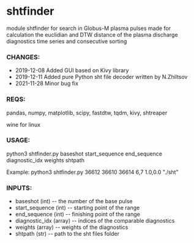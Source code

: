 # shtfinder

module shtfinder for search in Globus-M plasma pulses
made for calculation the euclidian and DTW distance of the 
plasma discharge diagnostics time series and consecutive sorting

### CHANGES:
* 2019-12-08 Added GUI based on Kivy library
* 2019-12-11 Added pure Python sht file decoder written by N.Zhiltsov
* 2021-11-28 Minor bug fix
### REQS:

pandas, numpy, matplotlib, scipy, fastdtw, tqdm, kivy, shtreaper

wine for linux

### USAGE:
python3 shtfinder.py baseshot start_sequence end_sequence diagnostic_idx weights shtpath

Example: python3 shtfinder.py 36612 36610 36614 6,7 1.0,0.0 "./sht"

### INPUTS:

* baseshot (int)         -- the number of the base pulse
* start_sequence (int)   -- starting point of the range
* end_sequence (int)     -- finishing point of the range 
* diagnostic_idx (array) -- indices of the comparable diagnostics 
* weights (array)        -- weights of the diagnostics
* shtpath (str)          -- path to the sht files folder
